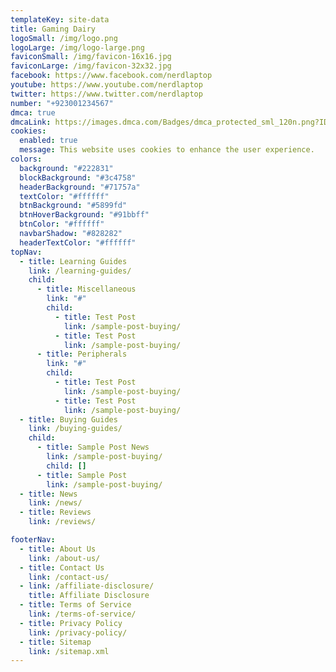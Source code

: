 ```yaml
---
templateKey: site-data
title: Gaming Dairy
logoSmall: /img/logo.png
logoLarge: /img/logo-large.png
faviconSmall: /img/favicon-16x16.jpg
faviconLarge: /img/favicon-32x32.jpg
facebook: https://www.facebook.com/nerdlaptop
youtube: https://www.youtube.com/nerdlaptop
twitter: https://www.twitter.com/nerdlaptop
number: "+923001234567"
dmca: true
dmcaLink: https://images.dmca.com/Badges/dmca_protected_sml_120n.png?ID=a402cd6b-f9a0-4bd6-9221-3880bf2baff4
cookies:
  enabled: true
  message: This website uses cookies to enhance the user experience.
colors:
  background: "#222831"
  blockBackground: "#3c4758"
  headerBackground: "#71757a"
  textColor: "#ffffff"
  btnBackground: "#5899fd"
  btnHoverBackground: "#91bbff"
  btnColor: "#ffffff"
  navbarShadow: "#828282"
  headerTextColor: "#ffffff"
topNav:
  - title: Learning Guides
    link: /learning-guides/
    child:
      - title: Miscellaneous
        link: "#"
        child:
          - title: Test Post
            link: /sample-post-buying/
          - title: Test Post
            link: /sample-post-buying/
      - title: Peripherals
        link: "#"
        child:
          - title: Test Post
            link: /sample-post-buying/
          - title: Test Post
            link: /sample-post-buying/
  - title: Buying Guides
    link: /buying-guides/
    child:
      - title: Sample Post News
        link: /sample-post-buying/
        child: []
      - title: Sample Post
        link: /sample-post-buying/
  - title: News
    link: /news/
  - title: Reviews
    link: /reviews/

footerNav:
  - title: About Us
    link: /about-us/
  - title: Contact Us
    link: /contact-us/
  - link: /affiliate-disclosure/
    title: Affiliate Disclosure
  - title: Terms of Service
    link: /terms-of-service/
  - title: Privacy Policy
    link: /privacy-policy/
  - title: Sitemap
    link: /sitemap.xml
---
```

